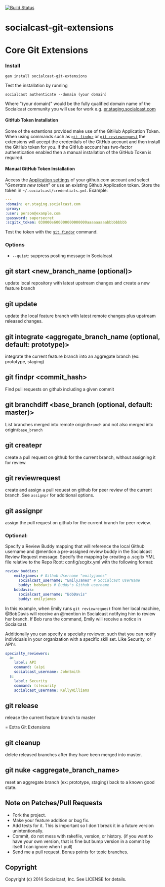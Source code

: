 [![Build Status](https://secure.travis-ci.org/socialcast/socialcast-git-extensions.png?branch=master)](http://travis-ci.org/socialcast/socialcast-git-extensions)
# socialcast-git-extensions

# Core Git Extensions

### Install
  `gem install socialcast-git-extensions`

  Test the installation by running

  `socialcast authenticate --domain (your domain)`

Where "(your domain)" would be the fully qualified domain name of the Socialcast community you will use for work e.g. [er.staging.socialcast.com](https://er.staging.socialcast.com)
#### GitHub Token Installation
Some of the extentions provided make use of the GitHub Application Token. When using commands such as [`git findpr`](https://github.com/socialcast/socialcast-git-extensions#git-findpr-) or [`git reviewrequest`](https://github.com/socialcast/socialcast-git-extensions#git-reviewrequest) the extensions will accept the credentials of the GitHub account and then install the GitHub token for you. If the GitHub account has two-factor authentication enabled then a manual installation of the GitHub Token is required.

#### Manual GitHub Token Installation
Access the [Application settings](https://github.com/settings/applications) of your github.com account and select "*Generate new token*" or use an existing Github Application token. Store the token in  `~/.socialcast/credentials.yml`. Example:
```yaml
---
:domain: er.staging.socialcast.com
:proxy:
:user: person@example.com
:password: supersecret
:scgitx_token: 030000e600000000000000aaaaaaaaabbbbbbbbb
```

Test the token with the [`git findpr`](https://github.com/socialcast/socialcast-git-extensions#git-findpr-) command.

### Options
* ```--quiet```: suppress posting message in Socialcast

## git start <new_branch_name (optional)>

update local repository with latest upstream changes and create a new feature branch

## git update

update the local feature branch with latest remote changes plus upstream released changes.

## git integrate <aggregate_branch_name (optional, default: prototype)>

integrate the current feature branch into an aggregate branch (ex: prototype, staging)

## git findpr <commit_hash>

Find pull requests on github including a given commit

## git branchdiff <branch> <base_branch (optional, default: master)>

List branches merged into remote origin/`branch` and not also merged into origin/`base_branch`

## git createpr

create a pull request on github for the current branch, without assigning it for review.

## git reviewrequest

create and assign a pull request on github for peer review of the current branch.  See `assignpr` for additional options.

## git assignpr

assign the pull request on github for the current branch for peer review.

### Optional:
Specify a Review Buddy mapping that will reference the local Github username and @mention a pre-assigned review buddy in the Socialcast Review Request message.  Specify the mapping by creating a .scgitx YML file relative to the Repo Root: config/scgitx.yml with the following format:

```yaml
review_buddies:
    emilyjames: # Github Username "emilyjames"
      socialcast_username: "EmilyJames" # Socialcast UserName
      buddy: bobdavis # Buddy's Github username
    bobdavis:
      socialcast_username: "BobDavis"
      buddy: emilyjames
```

In this example, when Emily runs `git reviewrequest` from her local machine, @BobDavis will receive an @mention in Socialcast notifying him to review her branch.  If Bob runs the command, Emily will receive a notice in Socialcast.

Additionally you can specify a specialty reviewer, such that you can
notify individuals in your organization with a specific skill set. Like Security, or API's

``` yaml
specialty_reviewers:
  a:
    label: API
    command: (a)pi
    socialcast_username: JohnSmith
  s:
    label: Security
    command: (s)ecurity
    socialcast_username: KellyWilliams
```

## git release

release the current feature branch to master

= Extra Git Extensions

## git cleanup

delete released branches after they have been merged into master.

## git nuke <aggregate_branch_name>

reset an aggregate branch (ex: prototype, staging) back to a known good state.


## Note on Patches/Pull Requests

* Fork the project.
* Make your feature addition or bug fix.
* Add tests for it. This is important so I don't break it in a
  future version unintentionally.
* Commit, do not mess with rakefile, version, or history.
  (if you want to have your own version, that is fine but bump version in a commit by itself I can ignore when I pull)
* Send me a pull request. Bonus points for topic branches.

## Copyright

Copyright (c) 2014 Socialcast, Inc. See LICENSE for details.

